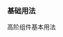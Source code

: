 ### 基础用法

高阶组件基本用法
<source-block>
    <template v-slot:comp>
        <press-row>
            <hoc-demo1/>
        </press-row>
    </template>
    <template v-slot:code>
        <source-code lang="vue" url="/HOC/hoc-demo1.vue"/>
    </template>
</source-block>